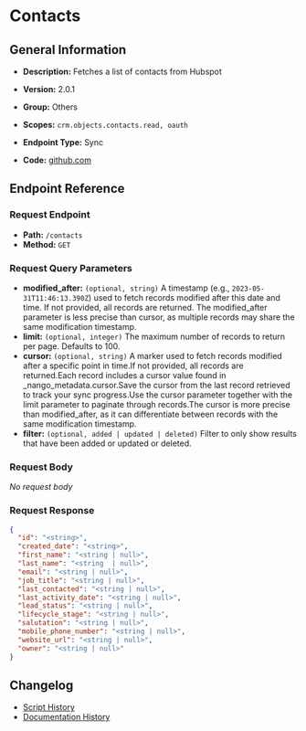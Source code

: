 # Contacts

## General Information

- **Description:** Fetches a list of contacts from Hubspot

- **Version:** 2.0.1
- **Group:** Others
- **Scopes:** `crm.objects.contacts.read, oauth`
- **Endpoint Type:** Sync
- **Code:** [github.com](https://github.com/NangoHQ/integration-templates/tree/main/integrations/hubspot/syncs/contacts.ts)


## Endpoint Reference

### Request Endpoint

- **Path:** `/contacts`
- **Method:** `GET`

### Request Query Parameters

- **modified_after:** `(optional, string)` A timestamp (e.g., `2023-05-31T11:46:13.390Z`) used to fetch records modified after this date and time. If not provided, all records are returned. The modified_after parameter is less precise than cursor, as multiple records may share the same modification timestamp.
- **limit:** `(optional, integer)` The maximum number of records to return per page. Defaults to 100.
- **cursor:** `(optional, string)` A marker used to fetch records modified after a specific point in time.If not provided, all records are returned.Each record includes a cursor value found in _nango_metadata.cursor.Save the cursor from the last record retrieved to track your sync progress.Use the cursor parameter together with the limit parameter to paginate through records.The cursor is more precise than modified_after, as it can differentiate between records with the same modification timestamp.
- **filter:** `(optional, added | updated | deleted)` Filter to only show results that have been added or updated or deleted.

### Request Body

_No request body_

### Request Response

```json
{
  "id": "<string>",
  "created_date": "<string>",
  "first_name": "<string | null>",
  "last_name": "<string  | null>",
  "email": "<string | null>",
  "job_title": "<string | null>",
  "last_contacted": "<string | null>",
  "last_activity_date": "<string | null>",
  "lead_status": "<string | null>",
  "lifecycle_stage": "<string | null>",
  "salutation": "<string | null>",
  "mobile_phone_number": "<string | null>",
  "website_url": "<string | null>",
  "owner": "<string | null>"
}
```

## Changelog

- [Script History](https://github.com/NangoHQ/integration-templates/commits/main/integrations/hubspot/syncs/contacts.ts)
- [Documentation History](https://github.com/NangoHQ/integration-templates/commits/main/integrations/hubspot/syncs/contacts.md)

<!-- END  GENERATED CONTENT -->

